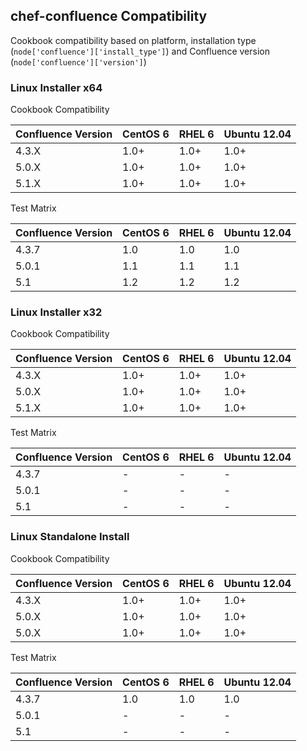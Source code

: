 ## chef-confluence Compatibility ##

Cookbook compatibility based on platform, installation type (`node['confluence']['install_type']`) and Confluence version (`node['confluence']['version']`)

### Linux Installer x64 ###

Cookbook Compatibility

Confluence Version | CentOS 6 | RHEL 6 | Ubuntu 12.04
-------------------|----------|--------|-------------
4.3.X              | 1.0+     | 1.0+   | 1.0+
5.0.X              | 1.0+     | 1.0+   | 1.0+
5.1.X              | 1.0+     | 1.0+   | 1.0+

Test Matrix

Confluence Version | CentOS 6 | RHEL 6 | Ubuntu 12.04
-------------------|----------|--------|-------------
4.3.7              | 1.0      | 1.0    | 1.0
5.0.1              | 1.1      | 1.1    | 1.1
5.1                | 1.2      | 1.2    | 1.2

### Linux Installer x32 ###

Cookbook Compatibility

Confluence Version | CentOS 6 | RHEL 6 | Ubuntu 12.04
-------------------|----------|--------|-------------
4.3.X              | 1.0+     | 1.0+   | 1.0+
5.0.X              | 1.0+     | 1.0+   | 1.0+
5.1.X              | 1.0+     | 1.0+   | 1.0+

Test Matrix

Confluence Version | CentOS 6 | RHEL 6 | Ubuntu 12.04
-------------------|----------|--------|-------------
4.3.7              | -        | -      | -
5.0.1              | -        | -      | -
5.1                | -        | -      | -

### Linux Standalone Install ###

Cookbook Compatibility

Confluence Version | CentOS 6 | RHEL 6 | Ubuntu 12.04
-------------------|----------|--------|-------------
4.3.X              | 1.0+     | 1.0+   | 1.0+
5.0.X              | 1.0+     | 1.0+   | 1.0+
5.0.X              | 1.0+     | 1.0+   | 1.0+

Test Matrix

Confluence Version | CentOS 6 | RHEL 6 | Ubuntu 12.04
-------------------|----------|--------|-------------
4.3.7              | 1.0      | 1.0    | 1.0
5.0.1              | -        | -      | -
5.1                | -        | -      | -
